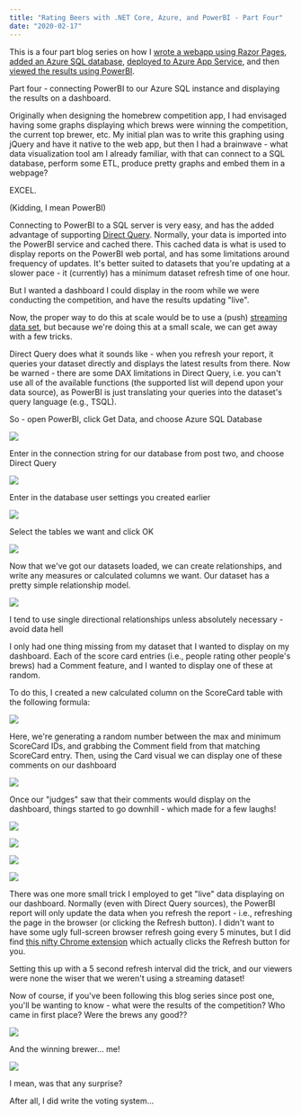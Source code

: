 ```yaml
---
title: "Rating Beers with .NET Core, Azure, and PowerBI - Part Four"
date: "2020-02-17"
---
```


This is a four part blog series on how I [wrote a webapp using Razor Pages](https://sysadminasaservice.blog/2020/02/18/rating-beers-with-net-core-azure-and-powerbi-part-one/), [added an Azure SQL database](https://sysadminasaservice.blog/2020/01/24/rating-beers-with-net-core-azure-and-powerbi-part-two/), [deployed to Azure App Service](https://sysadminasaservice.blog/2020/02/18/rating-beers-with-net-core-azure-and-powerbi-part-three/), and then [viewed the results using PowerBI](https://sysadminasaservice.blog/2020/01/24/rating-beers-with-net-core-azure-and-powerbi-part-four/).

Part four - connecting PowerBI to our Azure SQL instance and displaying the results on a dashboard.

Originally when designing the homebrew competition app, I had envisaged having some graphs displaying which brews were winning the competition, the current top brewer, etc. My initial plan was to write this graphing using jQuery and have it native to the web app, but then I had a brainwave - what data visualization tool am I already familiar, with that can connect to a SQL database, perform some ETL, produce pretty graphs and embed them in a webpage?

EXCEL.

(Kidding, I mean PowerBI)

Connecting to PowerBI to a SQL server is very easy, and has the added advantage of supporting [Direct Query](https://docs.microsoft.com/en-us/power-bi/desktop-directquery-about). Normally, your data is imported into the PowerBI service and cached there. This cached data is what is used to display reports on the PowerBI web portal, and has some limitations around frequency of updates. It's better suited to datasets that you're updating at a slower pace - it (currently) has a minimum dataset refresh time of one hour.

But I wanted a dashboard I could display in the room while we were conducting the competition, and have the results updating "live".

Now, the proper way to do this at scale would be to use a (push) [streaming data set](https://docs.microsoft.com/en-us/power-bi/service-real-time-streaming), but because we're doing this at a small scale, we can get away with a few tricks.

Direct Query does what it sounds like - when you refresh your report, it queries your dataset directly and displays the latest results from there. Now be warned - there are some DAX limitations in Direct Query, i.e. you can't use all of the available functions (the supported list will depend upon your data source), as PowerBI is just translating your queries into the dataset's query language (e.g., TSQL).

So - open PowerBI, click Get Data, and choose Azure SQL Database

![](https://sysadminasaservice.files.wordpress.com/2020/02/image-16.png?w=736)

Enter in the connection string for our database from post two, and choose Direct Query

![](https://sysadminasaservice.files.wordpress.com/2020/02/image-17.png?w=456)

Enter in the database user settings you created earlier

![](https://sysadminasaservice.files.wordpress.com/2020/02/image-18.png?w=1024)

Select the tables we want and click OK

![](https://sysadminasaservice.files.wordpress.com/2020/02/image-19.png?w=1024)

Now that we've got our datasets loaded, we can create relationships, and write any measures or calculated columns we want. Our dataset has a pretty simple relationship model.

![](https://sysadminasaservice.files.wordpress.com/2020/02/image-20.png?w=817)

I tend to use single directional relationships unless absolutely necessary - avoid data hell

I only had one thing missing from my dataset that I wanted to display on my dashboard. Each of the score card entries (i.e., people rating other people's brews) had a Comment feature, and I wanted to display one of these at random.

To do this, I created a new calculated column on the ScoreCard table with the following formula:

![](https://sysadminasaservice.files.wordpress.com/2020/02/image-22.png?w=324)

Here, we're generating a random number between the max and minimum ScoreCard IDs, and grabbing the Comment field from that matching ScoreCard entry. Then, using the Card visual we can display one of these comments on our dashboard

![](https://sysadminasaservice.files.wordpress.com/2020/02/image-23.png?w=264)

Once our "judges" saw that their comments would display on the dashboard, things started to go downhill - which made for a few laughs!

![](https://sysadminasaservice.files.wordpress.com/2020/02/image-25.png?w=327)

![](https://sysadminasaservice.files.wordpress.com/2020/02/image-26.png?w=321)

![](https://sysadminasaservice.files.wordpress.com/2020/02/image-27.png?w=230)

![](https://sysadminasaservice.files.wordpress.com/2020/02/image-28.png?w=320)

There was one more small trick I employed to get "live" data displaying on our dashboard. Normally (even with Direct Query sources), the PowerBI report will only update the data when you refresh the report - i.e., refreshing the page in the browser (or clicking the Refresh button). I didn't want to have some ugly full-screen browser refresh going every 5 minutes, but I did find [this nifty Chrome extension](https://chrome.google.com/webstore/detail/auto-refresh-powerbi-repo/nnigckpadeknonmjogfefhaddaegfmnn?hl=en) which actually clicks the Refresh button for you.

Setting this up with a 5 second refresh interval did the trick, and our viewers were none the wiser that we weren't using a streaming dataset!

Now of course, if you've been following this blog series since post one, you'll be wanting to know - what were the results of the competition? Who came in first place? Were the brews any good??

![](https://sysadminasaservice.files.wordpress.com/2020/02/image-29.png?w=1005)

And the winning brewer... me!

![](https://sysadminasaservice.files.wordpress.com/2020/02/image-30.png?w=1005)

I mean, was that any surprise?

After all, I did write the voting system...
